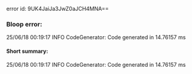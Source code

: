 error id: 9UK4JaiJa3JwZ0aJCH4MNA==
### Bloop error:

25/06/18 00:19:17 INFO CodeGenerator: Code generated in 14.76157 ms
#### Short summary: 

25/06/18 00:19:17 INFO CodeGenerator: Code generated in 14.76157 ms